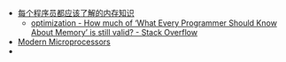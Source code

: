 - [每个程序员都应该了解的内存知识](https://www.oschina.net/translate/what-every-programmer-should-know-about-memory-part1)
	- [optimization - How much of ‘What Every Programmer Should Know About Memory’ is still valid? - Stack Overflow](https://stackoverflow.com/questions/8126311/how-much-of-what-every-programmer-should-know-about-memory-is-still-valid)
- [Modern Microprocessors](https://www.lighterra.com/papers/modernmicroprocessors/)
-